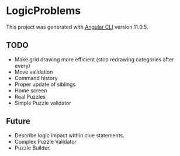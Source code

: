 # LogicProblems

This project was generated with [Angular CLI](https://github.com/angular/angular-cli) version 11.0.5.

## TODO

* Make grid drawing more efficient (stop redrawing categories after every)
* Move validation
* Command history
* Proper update of siblings
* Home screen
* Real Puzzles
* Simple Puzzle validator

## Future

* Describe logic impact within clue statements.
* Complex Puzzle Validator
* Puzzle Builder.
